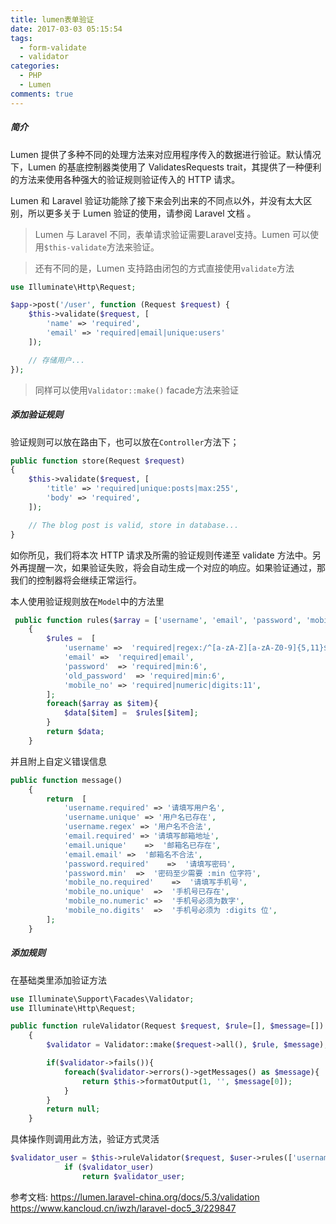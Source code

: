 ```yaml
---
title: lumen表单验证
date: 2017-03-03 05:15:54
tags: 
  - form-validate
  - validator
categories:
  - PHP
  - Lumen
comments: true
---
```


##### 简介
Lumen 提供了多种不同的处理方法来对应用程序传入的数据进行验证。默认情况下，Lumen 的基底控制器类使用了 ValidatesRequests trait，其提供了一种便利的方法来使用各种强大的验证规则验证传入的 HTTP 请求。

Lumen 和 Laravel 验证功能除了接下来会列出来的不同点以外，并没有太大区别，所以更多关于 Lumen 验证的使用，请参阅 Laravel 文档 。

> Lumen 与 Laravel 不同，表单请求验证需要Laravel支持。Lumen 可以使用`$this-validate`方法来验证。

> 还有不同的是，Lumen 支持路由闭包的方式直接使用`validate`方法
<!-- more -->

```php
use Illuminate\Http\Request;

$app->post('/user', function (Request $request) {
    $this->validate($request, [
        'name' => 'required',
        'email' => 'required|email|unique:users'
    ]);

    // 存储用户...
});
```

> 同样可以使用`Validator::make()` facade方法来验证

##### 添加验证规则
验证规则可以放在路由下，也可以放在`Controller`方法下；

```php
public function store(Request $request)
{
    $this->validate($request, [
        'title' => 'required|unique:posts|max:255',
        'body' => 'required',
    ]);

    // The blog post is valid, store in database...
}
```
如你所见，我们将本次 HTTP 请求及所需的验证规则传递至 validate 方法中。另外再提醒一次，如果验证失败，将会自动生成一个对应的响应。如果验证通过，那我们的控制器将会继续正常运行。

本人使用验证规则放在`Model`中的方法里

```php
 public function rules($array = ['username', 'email', 'password', 'mobile_no', 'old_password'])
    {
        $rules =  [
            'username' =>  'required|regex:/^[a-zA-Z][a-zA-Z0-9]{5,11}$/',
            'email' =>  'required|email',
            'password'  => 'required|min:6',
            'old_password'  => 'required|min:6',
            'mobile_no' => 'required|numeric|digits:11',
        ];
        foreach($array as $item){
            $data[$item] =  $rules[$item];
        }
        return $data;
    }
```
并且附上自定义错误信息

```php
public function message()
    {
        return  [
            'username.required' => '请填写用户名',
            'username.unique' => '用户名已存在',
            'username.regex' => '用户名不合法',
            'email.required' => '请填写邮箱地址',
            'email.unique'    =>  '邮箱名已存在',
            'email.email' =>  '邮箱名不合法',
            'password.required'    =>  '请填写密码',
            'password.min'  =>  '密码至少需要 :min 位字符',
            'mobile_no.required'    =>  '请填写手机号',
            'mobile_no.unique'  =>  '手机号已存在',
            'mobile_no.numeric' =>  '手机号必须为数字',
            'mobile_no.digits'  =>  '手机号必须为 :digits 位',
        ];
    }
```

##### 添加规则
在基础类里添加验证方法

```php
use Illuminate\Support\Facades\Validator;
use Illuminate\Http\Request;

public function ruleValidator(Request $request, $rule=[], $message=[])
    {
        $validator = Validator::make($request->all(), $rule, $message);

        if($validator->fails()){
            foreach($validator->errors()->getMessages() as $message){
                return $this->formatOutput(1, '', $message[0]);
            }
        }
        return null;
    }
```

具体操作则调用此方法，验证方式灵活

```php
$validator_user = $this->ruleValidator($request, $user->rules(['username','password']), $user->message());
            if ($validator_user)
                return $validator_user;
```


参考文档:
<https://lumen.laravel-china.org/docs/5.3/validation>
<https://www.kancloud.cn/iwzh/laravel-doc5_3/229847>

